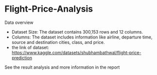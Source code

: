 # Flight-Price-Analysis

Data overview
- Dataset Size: The dataset contains 300,153 rows and 12 columns.
- Columns: The dataset includes information like airline, departure time, source and 
destination cities, class, and price.
- the link of dataset: https://www.kaggle.com/datasets/shubhambathwal/flight-price-prediction

See the result analysis and more information in the report
